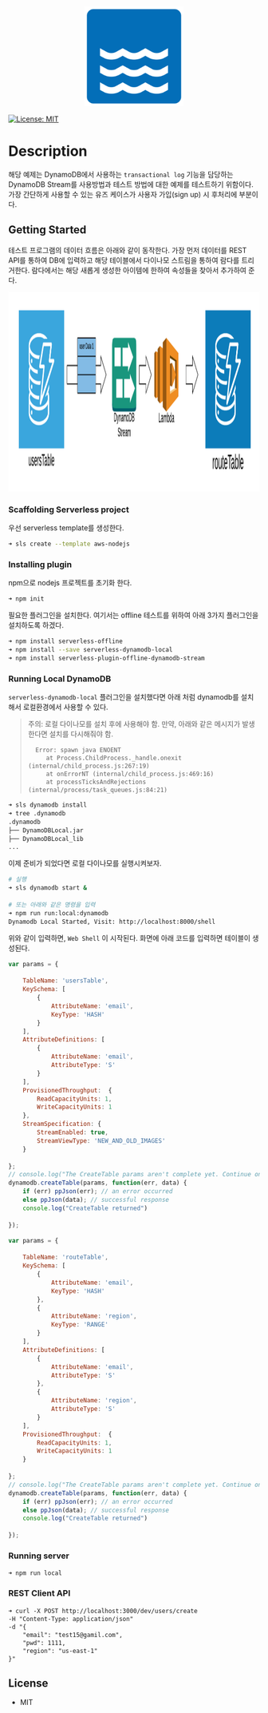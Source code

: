 <p align="center">
  <a href="" target="blank"><img src="river.png" width="200" height="200" alt="Civet Logo" /></a>
</p>

[![License: MIT](https://img.shields.io/badge/License-MIT-yellow.svg)](https://opensource.org/licenses/MIT)

# Description

해당 예제는 DynamoDB에서 사용하는 `transactional log` 기능을 담당하는 DynamoDB Stream를 사용방법과 테스트 방법에 대한 예제를 테스트하기 위함이다.
가장 간단하게 사용할 수 있는 유즈 케이스가 사용자 가입(sign up) 시 후처리에 부분이다.

## Getting Started
테스트 프로그램의 데이터 흐름은 아래와 같이 동작한다. 가장 먼저 데이터를 REST API를 통하여 DB에 입력하고 해당 테이블에서 다이나모 스트림을 통하여 람다를 트리거한다. 람다에서는 해당 새롭게 생성한 아이템에 한하여 속성들을 찾아서 추가하여 준다.

<a href="" target="blank"><img src="event_stream_overview.png" height="400" alt="Flow Chart" /></a>


### Scaffolding Serverless project

우선 serverless template를 생성한다.

``` bash
➜ sls create --template aws-nodejs
```

### Installing plugin

npm으로 nodejs 프로젝트를 초기화 한다.

```bash
➜ npm init
```

필요한 플러그인을 설치한다. 여기서는 offline 테스트를 위하여 아래 3가지 플러그인을 설치하도록 하겠다.

```bash
➜ npm install serverless-offline
➜ npm install --save serverless-dynamodb-local
➜ npm install serverless-plugin-offline-dynamodb-stream
```

### Running Local DynamoDB

`serverless-dynamodb-local` 플러그인을 설치했다면 아래 처럼 dynamodb를 설치해서 로컬환경에서 사용할 수 있다. 

> 주의: 로컬 다이나모를 설치 후에 사용해야 함. 만약, 아래와 같은 메시지가 발생한다면 설치를 다시해줘야 함.
> ```
>   Error: spawn java ENOENT
>      at Process.ChildProcess._handle.onexit (internal/child_process.js:267:19)
>      at onErrorNT (internal/child_process.js:469:16)
>      at processTicksAndRejections (internal/process/task_queues.js:84:21)
> ```

``` bash
➜ sls dynamodb install
➜ tree .dynamodb
.dynamodb
├── DynamoDBLocal.jar
├── DynamoDBLocal_lib
...
```

이제 준비가 되었다면 로컬 다이나모를 실행시켜보자.

```bash
# 실행
➜ sls dynamodb start &

# 또는 아래와 같은 명령을 입력
➜ npm run run:local:dynamodb
Dynamodb Local Started, Visit: http://localhost:8000/shell
```

위와 같이 입력하면, `Web Shell` 이 시작된다. 화면에 아래 코드를 입력하면 테이블이 생성된다.

```javascript 
var params = {

    TableName: 'usersTable',
    KeySchema: [
        {
            AttributeName: 'email',
            KeyType: 'HASH'
        }
    ],
    AttributeDefinitions: [
        {
            AttributeName: 'email',
            AttributeType: 'S'
        }
    ],
    ProvisionedThroughput:  {
        ReadCapacityUnits: 1,
        WriteCapacityUnits: 1
    },
    StreamSpecification: {
        StreamEnabled: true,
        StreamViewType: 'NEW_AND_OLD_IMAGES'
    }

};
// console.log("The CreateTable params aren't complete yet. Continue on to the next steps of the tutorial.");
dynamodb.createTable(params, function(err, data) {
    if (err) ppJson(err); // an error occurred
    else ppJson(data); // successful response
    console.log("CreateTable returned")

});

```

```javascript
var params = {

    TableName: 'routeTable',
    KeySchema: [
        {
            AttributeName: 'email',
            KeyType: 'HASH'
        },
        {
            AttributeName: 'region',
            KeyType: 'RANGE'
        }
    ],
    AttributeDefinitions: [
        {
            AttributeName: 'email',
            AttributeType: 'S'
        },
        {
            AttributeName: 'region',
            AttributeType: 'S'
        }
    ],
    ProvisionedThroughput:  {
        ReadCapacityUnits: 1,
        WriteCapacityUnits: 1
    }

};
// console.log("The CreateTable params aren't complete yet. Continue on to the next steps of the tutorial.");
dynamodb.createTable(params, function(err, data) {
    if (err) ppJson(err); // an error occurred
    else ppJson(data); // successful response
    console.log("CreateTable returned")

});
```

### Running server
```
➜ npm run local
```

### REST Client API
```
➜ curl -X POST http://localhost:3000/dev/users/create
-H "Content-Type: application/json"
-d "{
    "email": "test15@gamil.com",
    "pwd": 1111,
    "region": "us-east-1"
}"
```


## License

* MIT
